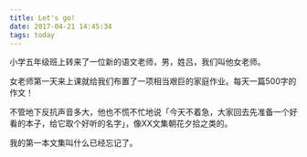 ```yaml
---
title: Let's go!
date: 2017-04-21 14:45:34
tags: today
---
```


小学五年级班上转来了一位新的语文老师，男，姓吕，我们叫他女老师。

女老师第一天来上课就给我们布置了一项相当艰巨的家庭作业。每天一篇500字的作文！

不管地下反抗声音多大，他也不慌不忙地说「今天不着急，大家回去先准备一个好看的本子，给它取个好听的名字」，像XX文集朝花夕拾之类的。

我的第一本文集叫什么已经忘记了。
